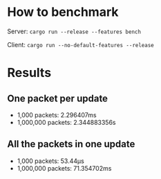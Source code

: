 # How to benchmark

Server: `cargo run --release --features bench`

Client: `cargo run --no-default-features --release`

# Results

## One packet per update

-   1,000 packets: 2.296407ms
-   1,000,000 packets: 2.344883356s

## All the packets in one update

-   1,000 packets: 53.44µs
-   1,000,000 packets: 71.354702ms
